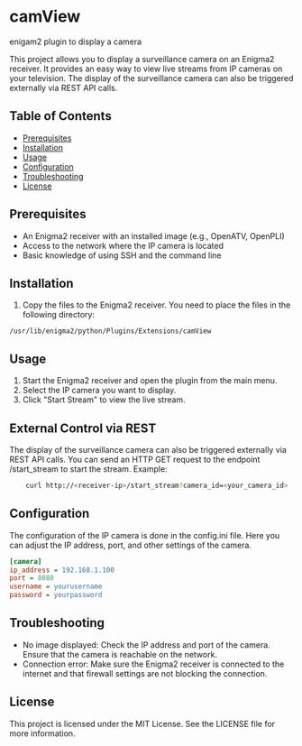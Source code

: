 # camView
enigam2 plugin to display a camera

This project allows you to display a surveillance camera on an Enigma2 receiver. It provides an easy way to view live streams from IP cameras on your television. The display of the surveillance camera can also be triggered externally via REST API calls.

## Table of Contents

- [Prerequisites](#prerequisites)
- [Installation](#installation)
- [Usage](#usage)
- [Configuration](#configuration)
- [Troubleshooting](#troubleshooting)
- [License](#license)

## Prerequisites

- An Enigma2 receiver with an installed image (e.g., OpenATV, OpenPLI)
- Access to the network where the IP camera is located
- Basic knowledge of using SSH and the command line

## Installation

1. Copy the files to the Enigma2 receiver. You need to place the files in the following directory:
```code
/usr/lib/enigma2/python/Plugins/Extensions/camView
```

## Usage
1. Start the Enigma2 receiver and open the plugin from the main menu.
2. Select the IP camera you want to display.
3. Click "Start Stream" to view the live stream.

## External Control via REST
The display of the surveillance camera can also be triggered externally via REST API calls. You can send an HTTP GET request to the endpoint /start_stream to start the stream. Example:

```bash
    curl http://<receiver-ip>/start_stream?camera_id=<your_camera_id>
```
## Configuration
The configuration of the IP camera is done in the config.ini file. Here you can adjust the IP address, port, and other settings of the camera.

```ini
[camera]
ip_address = 192.168.1.100
port = 8080
username = yourusername
password = yourpassword
```

## Troubleshooting
- No image displayed: Check the IP address and port of the camera. Ensure that the camera is reachable on the network.
- Connection error: Make sure the Enigma2 receiver is connected to the internet and that firewall settings are not blocking the connection.
## License
This project is licensed under the MIT License. See the LICENSE file for more information.
